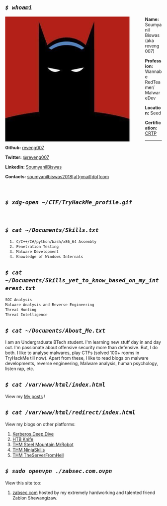 
<!-- ## Welcome to GitHub Pages -->

## _`$ whoami`_

<img style="padding-right: 50px;" align="left" src="reveng_rtkit/bat.jpg">

**Name:** Soumyanil Biswas (aka reveng007)

**Profession:** Wannabe RedTeamer/ MalwareDev

**Location:** Seed

**Certification:** [CRTP](https://www.credential.net/cb63b0b6-f75d-4139-adce-03ad8a70af3f)

---

**Github:** <ins>[reveng007](https://github.com/reveng007)</ins>

**Twitter:** <ins>[@reveng007](https://www.twitter.com/reveng007/)</ins>

**Linkedin:** <ins>[SoumyanilBiswas](https://www.linkedin.com/in/soumyanil-biswas/)</ins>

**Contacts:** 
<ins>soumyanilbiswas2018[at]gmail[dot]com</ins>
<!-- <ins>[reveng007[at]protonmail.com](mailto:reveng007@protonmail.com)</ins> -->

<br clear="left"/>
<!-- <br /> -->
<!-- <br /> -->

## _`$ xdg-open ~/CTF/TryHackMe_profile.gif`_

<script src="https://tryhackme.com/badge/85058"></script>
&nbsp;


## _`$ cat ~/Documents/Skills.txt`_
```
  1. C/C++/C#/python/bash/x86_64 Assembly
  2. Penetration Testing
  3. Malware Development
  4. Knowledge of Windows Internals
```
## _`$ cat ~/Documents/Skills_yet_to_know_based_on_my_interest.txt`_
```
SOC Analysis
Malware Analysis and Reverse Engineering
Threat Hunting 
Threat Intelligence
```

## _`$ cat ~/Documents/About_Me.txt`_

I am an Undergraduate BTech student. I'm learning new stuff day in and day out. I'm passionate about offensive security more than defensive. But, I do both. I like to analyse malwares, play CTFs (solved 100+ rooms in TryHackMe till now). Apart from these, I like to read blogs on malware developments, reverse engineering, Malware analysis, human psychology, listen rap, etc.


## _`$ cat /var/www/html/index.html`_

View my <ins><a href="https://reveng007.github.io/blog/" target="_blank">My posts</a></ins> !


## _`$ cat /var/www/html/redirect/index.html`_

View my blogs on other platforms:
1. <a href="https://hackhouse.net/?p=901" target="_blank">Kerberos Deep Dive</a>
2. <a href="https://hackhouse.net/?p=1025" target="_blank">HTB Knife</a>
3. <a href="https://soumyani1.medium.com/thm-steel-mountain-mr-robot-themed-windows-machine-88ee446cbef7" target="_blank">THM Steel Mountain MrRobot</a>
4. <a href="https://soumyani1.medium.com/thm-ninja-skills-writeup-ce333d3223f3" target="_blank">THM NinjaSkills</a>
5. <a href="https://github.com/reveng007/TryHackMe/blob/main/The%20Server%20From%20Hell/README.md" target="_blank">THM TheServerFromHell</a>


## _`$ sudo openvpn ./zabsec.com.ovpn`_

View this site too:
1. <a href="https://zabsec.com" target="_blank">zabsec.com</a> hosted by my extremely hardworking and talented friend Zablon Shewangizaw.

<!-- You can use the [editor on GitHub](https://github.com/reveng007/reveng007.github.io/edit/main/README.md) to maintain and preview the content for your website in Markdown files.

Whenever you commit to this repository, GitHub Pages will run [Jekyll](https://jekyllrb.com/) to rebuild the pages in your site, from the content in your Markdown files.

### Markdown

Markdown is a lightweight and easy-to-use syntax for styling your writing. It includes conventions for

```markdown
Syntax highlighted code block

# Header 1
## Header 2
### Header 3

- Bulleted
- List

1. Numbered
2. List

**Bold** and _Italic_ and `Code` text

[Link](url) and ![Image](src)
```

For more details see [Basic writing and formatting syntax](https://docs.github.com/en/github/writing-on-github/getting-started-with-writing-and-formatting-on-github/basic-writing-and-formatting-syntax).

### Jekyll Themes

Your Pages site will use the layout and styles from the Jekyll theme you have selected in your [repository settings](https://github.com/reveng007/reveng007.github.io/settings/pages). The name of this theme is saved in the Jekyll `_config.yml` configuration file.

### Support or Contact

Having trouble with Pages? Check out our [documentation](https://docs.github.com/categories/github-pages-basics/) or [contact support](https://support.github.com/contact) and we’ll help you sort it out.

-->
